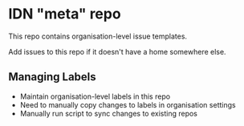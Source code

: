 # IDN "meta" repo

This repo contains organisation-level issue templates.

Add issues to this repo if it doesn't have a home somewhere else.

## Managing Labels
- Maintain organisation-level labels in this repo
- Need to manually copy changes to labels in organisation settings
- Manually run script to sync changes to existing repos
